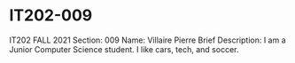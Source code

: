# IT202-009
IT202 FALL 2021
Section: 009
Name: Villaire Pierre
Brief Description: I am a Junior Computer Science student. I like cars, tech, and soccer. 
